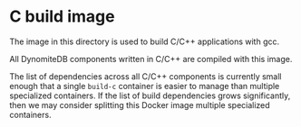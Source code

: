 # C build image

The image in this directory is used to build C/C++ applications with gcc.

All DynomiteDB components written in C/C++ are compiled with this image. 

The list of dependencies across all C/C++ components is currently small enough that a single `build-c` container is easier to manage than multiple specialized containers. If the list of build dependencies grows significantly, then we may consider splitting this Docker image multiple specialized containers.
